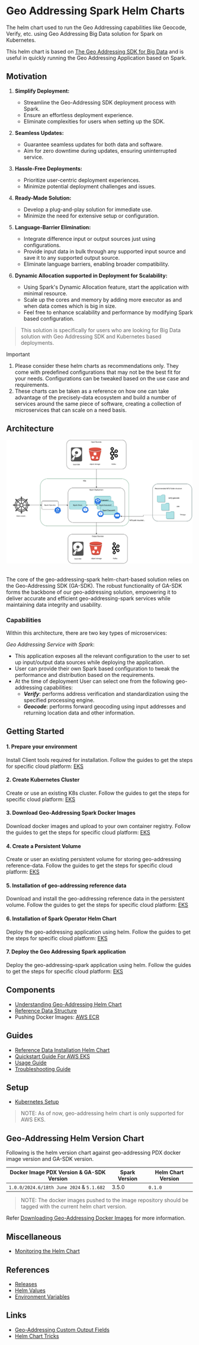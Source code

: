 # Geo Addressing Spark Helm Charts

The helm chart used to run the Geo Addressing capabilities like Geocode, Verify, etc. using Geo Addressing Big Data
solution for Spark on Kubernetes.

This helm chart is based
on [The Geo Addressing SDK for Big Data](https://docs.precisely.com/docs/sftw/hadoop/landingpage/index.html) and is
useful in quickly running the Geo Addressing Application based on Spark.

## Motivation

1. **Simplify Deployment:**
    - Streamline the Geo-Addressing SDK deployment process with Spark.
    - Ensure an effortless deployment experience.
    - Eliminate complexities for users when setting up the SDK.

2. **Seamless Updates:**
    - Guarantee seamless updates for both data and software.
    - Aim for zero downtime during updates, ensuring uninterrupted service.

3. **Hassle-Free Deployments:**
    - Prioritize user-centric deployment experiences.
    - Minimize potential deployment challenges and issues.

4. **Ready-Made Solution:**
    - Develop a plug-and-play solution for immediate use.
    - Minimize the need for extensive setup or configuration.

5. **Language-Barrier Elimination:**
    - Integrate difference input or output sources just using configurations.
    - Provide input data in bulk through any supported input source and save it to any supported output source.
    - Eliminate language barriers, enabling broader compatibility.

6. **Dynamic Allocation supported in Deployment for Scalability:**
    - Using Spark's Dynamic Allocation feature, start the application with minimal resource.
    - Scale up the cores and memory by adding more executor as and when data comes which is big in size.
    - Feel free to enhance scalability and performance by modifying Spark based configuration.

> This solution is specifically for users who are looking for Big Data solution with Geo Addressing SDK and
> Kubernetes based deployments.


> [!IMPORTANT]
> 1. Please consider these helm charts as recommendations only. They come with predefined configurations that may not be
     the best fit for your needs. Configurations can be tweaked based on the use case and requirements.
> 2. These charts can be taken as a reference on how one can take advantage of the precisely-data ecosystem and build a
     number of services around the same piece of software, creating a collection of microservices that can scale on a
     need basis.

## Architecture

![geo-addressing-spark_architecture.svg](images/geo-addressing-spark_architecture.svg)

<br>The core of the geo-addressing-spark helm-chart-based solution relies on the Geo-Addressing SDK (GA-SDK). The robust
functionality of GA-SDK forms the backbone of our geo-addressing solution, empowering it to deliver accurate and
efficient
geo-addressing-spark services while maintaining data integrity and usability.

### Capabilities

Within this architecture, there are two key types of microservices:

_Geo Addressing Service with Spark_:

- This application exposes all the relevant configuration to the user to set up
  input/output data sources while deploying the application.
- User can provide their own Spark based configuration to tweak the performance and distribution based on the
  requirements.
- At the time of deployment User can select one from the following geo-addressing capabilities:
    - **_Verify_**: performs address verification and standardization using the specified processing engine.
    - **_Geocode_**: performs forward geocoding using input addresses and returning location data and other information.

## Getting Started

#### 1. Prepare your environment

Install Client tools required for installation. Follow the guides to get the steps for specific cloud
platform:
[EKS](docs/guides/eks/QuickStartEKS.md#step-1-prepare-your-environment)

#### 2. Create Kubernetes Cluster

Create or use an existing K8s cluster. Follow the guides to get the steps for specific cloud platform:
[EKS](docs/guides/eks/QuickStartEKS.md#step-2-create-the-eks-cluster)

#### 3. Download Geo-Addressing Spark Docker Images

Download docker images and upload to your own container registry. Follow the guides to get the steps for specific cloud
platform:
[EKS](docs/guides/eks/QuickStartEKS.md#step-3-download-geo-addressing-spark-docker-images)

#### 4. Create a Persistent Volume

Create or user an existing persistent volume for storing geo-addressing reference-data. Follow the guides to get the
steps for specific cloud platform:
[EKS](docs/guides/eks/QuickStartEKS.md#step-4-create-elastic-file-system-efs)

#### 5. Installation of geo-addressing reference data

Download and install the geo-addressing reference data in the persistent volume. Follow the guides to get the steps for
specific cloud platform:
[EKS](docs/guides/eks/QuickStartEKS.md#step-5-installation-of-reference-data)

#### 6. Installation of Spark Operator Helm Chart

Deploy the geo-addressing application using helm. Follow the guides to get the steps for specific cloud platform:
[EKS](docs/guides/eks/QuickStartEKS.md#step-6-installation-of-spark-operator-helm-chart)

#### 7. Deploy the Geo Addressing Spark application

Deploy the geo-addressing-spark application using helm. Follow the guides to get the steps for specific cloud platform:
[EKS](docs/guides/eks/QuickStartEKS.md#step-7-installation-of-geo-addressing-spark-helm-chart)

## Components

- [Understanding Geo-Addressing Helm Chart](charts/component-charts/geo-addressing-spark-on-k8s-generic/README.md#understanding-geo-addressing-helm-charts)
- [Reference Data Structure](docs/ReferenceData.md)
- Pushing Docker Images: [AWS ECR](docs/guides/eks/QuickStartEKS.md#step-3-download-geo-addressing-spark-docker-images)

## Guides

- [Reference Data Installation Helm Chart](charts/component-charts/reference-data-setup-generic/README.md)
- [Quickstart Guide For AWS EKS](docs/guides/eks/QuickStartEKS.md)
- [Usage Guide](docs/guides/UsageGuide.md)
- [Troubleshooting Guide](docs/guides/TroubleShoot.md)

## Setup

- [Kubernetes Setup](charts/component-charts/geo-addressing-spark-on-k8s-generic/README.md)

> NOTE: As of now, geo-addressing helm chart is only supported for AWS EKS.

## Geo-Addressing Helm Version Chart

Following is the helm version chart against geo-addressing PDX docker image version and GA-SDK version.

| Docker Image PDX Version & GA-SDK Version | Spark Version | Helm Chart Version |
|-------------------------------------------|---------------|--------------------|
| `1.0.0/2024.6/18th June 2024` & `5.1.682` | 3.5.0         | `0.1.0`            |

> NOTE: The docker images pushed to the image repository should be tagged with the current helm chart version.

Refer [Downloading Geo-Addressing Docker Images](docs/guides/eks/QuickStartEKS.md#step-3-download-geo-addressing-spark-docker-images)
for more information.

## Miscellaneous

- [Monitoring the Helm Chart](docs/guides/eks/QuickStartEKS.md#step-7-monitoring-geo-addressing-helm-chart-installation)

## References

- [Releases](https://github.com/PreciselyData/bigdata-addressing-helm/releases)
- [Helm Values](charts/component-charts/geo-addressing-spark-on-k8s-generic/README.md#helm-values)
- [Environment Variables](charts/component-charts/geo-addressing-spark-on-k8s-generic/README.md#environment-variables)

## Links

- [Geo-Addressing Custom Output Fields](https://docs.precisely.com/docs/sftw/ggs/5.0/en/webhelp/GeoAddressingSDKDeveloperGuide/GlobalGeocodingGuide/source/CustomFields/global_custom_output_fields_all_countries.html)
- [Helm Chart Tricks](https://helm.sh/docs/howto/charts_tips_and_tricks/)